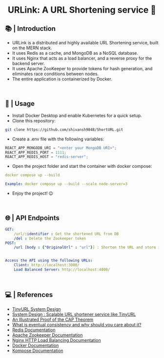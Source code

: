 <h1 align="center">URLink: A URL Shortening service 🔗</h1>

## 📚 | Introduction

- URLink is a distributed and highly available URL Shortening service, built on the MERN stack.
- It uses Redis as a cache, and MongoDB as a NoSQL database.
- It uses Nginx that acts as a load balancer, and a reverse proxy for the backend server.
- It uses Apache ZooKeeper to provide tokens for hash generation, and eliminates race conditions between nodes.
- The entire application is containerized by Docker.

<br/>

## 🚀 | Usage

- Install Docker Desktop and enable Kubernetes for a quick setup.
- Clone this repository:<br>

```sh
git clone https://github.com/shivansh9848/ShortURL.git
```

- Create a .env file with the following variables:

```js
REACT_APP_MONGODB_URI = "<enter your MongoDB URI>";
REACT_APP_REDIS_PORT = 1111;
REACT_APP_REDIS_HOST = "redis-server";
```

- Open the project folder and start the container with docker compose:<br>

```yml
docker compose up --build

Example: docker compose up --build --scale node-server=3
```

- Enjoy the project! 😉

<br/>

## 🌐 | API Endpoints

```yml
GET:
    /url/:identifier : Get the shortened URL from DB
    /del : Delete the Zookeeper token
POST:
    /url [body : {"OriginalUrl" : "url"}] : Shorten the URL and store in DB


Access the API using the following URLs:
    Client: http://localhost:3000/
    Load Balanced Server: http://localhost:4000/
```
<br/>

## 💻 | References

- [TinyURL System Design](https://www.codekarle.com/system-design/TinyUrl-system-design.html)
- [System Design : Scalable URL shortener service like TinyURL](https://medium.com/@sandeep4.verma/system-design-scalable-url-shortener-service-like-tinyurl-106f30f23a82)
- [An Illustrated Proof of the CAP Theorem](https://mwhittaker.github.io/blog/an_illustrated_proof_of_the_cap_theorem/)
- [What is eventual consistency and why should you care about it?](https://www.keboola.com/blog/eventual-consistency)
- [Redis Documentation](https://redis.io/documentation)
- [Apache Zookeeper Documentation](https://zookeeper.apache.org/doc/r3.7.0/index.html)
- [Nginx HTTP Load Balancing Documentation](https://docs.nginx.com/nginx/admin-guide/load-balancer/http-load-balancer/)
- [Docker Documentation](https://docs.docker.com/language/nodejs/)
- [Kompose Documentation](https://kompose.io/user-guide/)

<br/>
